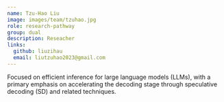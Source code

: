 ```yaml
---
name: Tzu-Hao Liu
image: images/team/tzuhao.jpg
role: research-pathway
group: dual
description: Reseacher
links:
  github: liuzihau
  email: liutzuhao2023@gmail.com
---
```

Focused on efficient inference for large language models (LLMs), with a primary emphasis on accelerating the decoding stage through speculative decoding (SD) and related techniques.